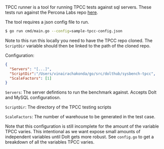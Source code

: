 TPCC runner is a tool for running TPCC tests against sql servers. These tests run against the 
Percona Labs repo [here](https://github.com/Percona-Lab/sysbench-tpcc).

The tool requires a json config file to run.

```bash
$ go run cmd/main.go --config=sample-tpcc-config.json
```

Note to this run this locally you need to have the TPCC repo cloned. The `ScriptDir` variable should then be linked
to the path of the cloned repo.

Configuration:

```json
{
  "Servers": "[...]",
  "ScriptDir":"/Users/vinairachakonda/go/src/dolthub/sysbench-tpcc",
  "ScaleFactors": [1]
}
```

`Servers`: The server defintions to run the benchmark against. Accepts Dolt and MySQL configuratiosn.

`ScriptDir`: The directory of the TPCC testing scripts

`ScaleFactors`: The number of warehouse to be generated in the test case. 

Note that this configuration is still incomplete for the amount of the variable TPCC varies. This intentional as we 
want expose small amounts of independent variables until Dolt gets more robust. See `config.go` to get a breakdown of all the
variables TPCC varies.


